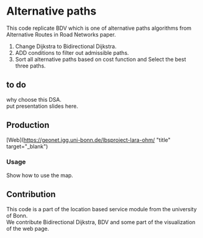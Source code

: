 # Alternative paths

This code replicate BDV which is one of alternative paths algorithms from Alternative Routes in Road Networks paper.   
1. Change Dijkstra to Bidirectional Dijkstra.  
2. ADD conditions to filter out admissible paths.   
3. Sort all alternative paths based on cost function and Select the best three paths.   

## to do 
why choose this DSA.         
put presentation slides here.             

## Production

[Web](https://geonet.igg.uni-bonn.de/lbsproject-lara-ohm/  "title" target="_blank")

### Usage 
Show how to use the map.

## Contribution
This code is a part of the location based service module from the university of Bonn.    
We contribute Bidirectional Dijkstra, BDV and some part of the visualization of the web page.    

